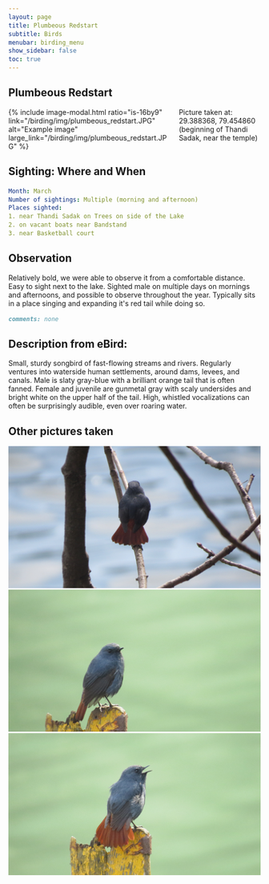 ```yaml
---
layout: page
title: Plumbeous Redstart
subtitle: Birds
menubar: birding_menu
show_sidebar: false
toc: true
---
```


## Plumbeous Redstart

<div class="columns">
<div class="column is-6">
{% include image-modal.html ratio="is-16by9" link="/birding/img/plumbeous_redstart.JPG" alt="Example image" large_link="/birding/img/plumbeous_redstart.JPG" %}
</div>
<div class="column is-6">
Picture taken at: 29.388368, 79.454860 (beginning of Thandi Sadak, near the temple)
</div>
</div>

## Sighting: Where and When
```yaml
Month: March
Number of sightings: Multiple (morning and afternoon)
Places sighted: 
1. near Thandi Sadak on Trees on side of the Lake 
2. on vacant boats near Bandstand
3. near Basketball court
```

## Observation
Relatively bold, we were able to observe it from a comfortable distance. Easy to sight next to the lake. Sighted male on multiple days on mornings and afternoons, and possible to observe throughout the year. Typically sits in a place singing and expanding it's red tail while doing so. 

```markdown
comments: none
```

## Description from eBird:
Small, sturdy songbird of fast-flowing streams and rivers. Regularly ventures into waterside human settlements, around dams, levees, and canals. Male is slaty gray-blue with a brilliant orange tail that is often fanned. Female and juvenile are gunmetal gray with scaly undersides and bright white on the upper half of the tail. High, whistled vocalizations can often be surprisingly audible, even over roaring water.


## Other pictures taken
![Plumbeous Redstart 1](/birding/img/plumbeous_redstart1.JPG)
![Plumbeous Redstart 2](/birding/img/plumbeous_redstart2.JPG)
![Plumbeous Redstart 3](/birding/img/plumbeous_redstart3.JPG)